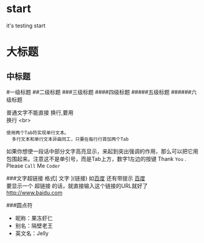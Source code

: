 # start
it's testing start

大标题
====
中标题
-------
#一级标题
##二级标题
###三级标题
####四级标题
#####五级标题
######六级标题

普通文字不能直接
换行,要用<br>换行   \<br>

    使用两个Tab符实现单行文本。
      多行文本和单行文本异曲同工，只要在每行行首加两个Tab

如果你想使一段话中部分文字高亮显示，来起到突出强调的作用，那么可以把它用 `  ` 包围起来。注意这不是单引号，而是Tab上方，数字1左边的按键
Thank `You` . Please `Call` Me `Coder`

###文字超链接
格式\[ 文字 ]\(链接)  如[百度](http://www.baidu.com) 还有带提示  [百度](http://www.baidu.com "悬停显示")<br>
要显示一个 超链接 的话，就直接输入这个链接的URL就好了 http://www.baidu.com

###圆点符
* 昵称：果冻虾仁
* 别名：隔壁老王
* 英文名：Jelly
